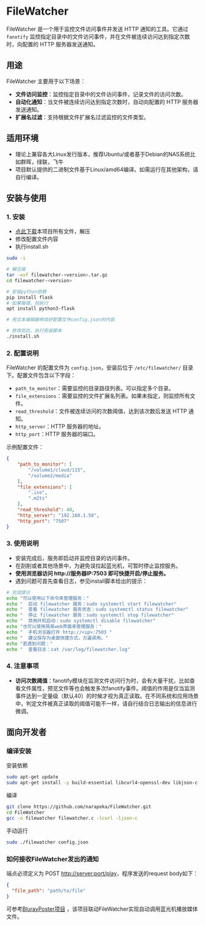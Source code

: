 # FileWatcher

FileWatcher 是一个用于监控文件访问事件并发送 HTTP 通知的工具。它通过 `fanotify` 监控指定目录中的文件访问事件，并在文件被连续访问达到指定次数时，向配置的 HTTP 服务器发送通知。

## 用途

FileWatcher 主要用于以下场景：
- **文件访问监控**：监控指定目录中的文件访问事件，记录文件的访问次数。
- **自动化通知**：当文件被连续访问达到指定次数时，自动向配置的 HTTP 服务器发送通知。
- **扩展名过滤**：支持根据文件扩展名过滤监控的文件类型。

## 适用环境
- 理论上兼容各大Linux发行版本，推荐Ubuntu/或者基于Debian的NAS系统比如群晖，绿联，飞牛
- 项目默认提供的二进制文件基于Linux/amd64编译。如需运行在其他架构，请自行编译。

## 安装与使用

### 1. 安装
- [点此下载](https://github.com/narapeka/FileWatcher/releases)本项目所有文件，解压
- 修改配置文件内容
- 执行install.sh

```bash
sudo -i

# 解压缩
tar -xvf filewatcher-<version>.tar.gz
cd filewatcher-<version>

# 安装python依赖
pip install flask
# 如果报错，则执行
apt install python3-flask

# 用文本编辑器修改好配置文件config.json的内容

# 修改完后，执行安装脚本
./install.sh

```

### 2. 配置说明

FileWatcher 的配置文件为 `config.json`，安装后位于 `/etc/filewatcher/` 目录下。配置文件包含以下字段：

- `path_to_monitor`：需要监控的目录路径列表。可以指定多个目录。
- `file_extensions`：需要监控的文件扩展名列表。如果未指定，则监控所有文件。
- `read_threshold`：文件被连续访问的次数阈值，达到该次数后发送 HTTP 通知。
- `http_server`：HTTP 服务器的地址。
- `http_port`：HTTP 服务器的端口。

示例配置文件：

```json
{
    "path_to_monitor": [
        "/volume1/cloud/115",
        "/volume2/media"
    ],
    "file_extensions": [
        ".iso",
        ".m2ts"
    ],
    "read_threshold": 40,
    "http_server": "192.168.1.50",
    "http_port": "7507"
}
```
### 3. 使用说明
- 安装完成后，服务即启动并监控目录的访问事件。
- 在刮削或者其他场景中，为避免误拉起蓝光机，可暂时停止监控服务。
- **使用浏览器访问 http://服务器IP:7503 即可快捷开启/停止服务。**
- 遇到问题可首先查看日志，参见install脚本给出的提示：

```bash
# 完成提示
echo "可以使用以下命令来管理服务："
echo "  启动 filewatcher 服务：sudo systemctl start filewatcher"
echo "  查看 filewatcher 服务状态：sudo systemctl status filewatcher"
echo "  停止 filewatcher 服务：sudo systemctl stop filewatcher"
echo "  禁用开机启动：sudo systemctl disable filewatcher"
echo "也可以使用简易web界面来管理服务："
echo "  手机浏览器打开 http://<ip>:7503 "
echo "  建议保存为桌面快捷方式，方遍调用。"
echo "若遇到问题："
echo "  查看日志：cat /var/log/filewatcher.log"
```

### 4. 注意事项
- **访问次数阈值**：fanotify模块在监测文件访问行为时，会有大量干扰，比如查看文件属性，预览文件等也会触发多次fanotify事件。阈值的作用是仅当监测事件达到一定量级（默认40）的时候才视为真正读取。在不同系统和应用场景中，判定文件被真正读取的阈值可能不一样，请自行结合日志输出的信息进行微调。

## 面向开发者

### 编译安装

安装依赖
```bash
sudo apt-get update
sudo apt-get install -y build-essential libcurl4-openssl-dev libjson-c-dev
```
编译
```bash
git clone https://github.com/narapeka/FileWatcher.git
cd FileWatcher
gcc -o filewatcher filewatcher.c -lcurl -ljson-c
```
手动运行
```bash
sudo ./filewatcher config.json
```

### 如何接收FileWatcher发出的通知

端点必须定义为 POST [http://server:port/play](http://server:port/play)，程序发送的request body如下：
```json
{
  "file_path": "path/to/file"
}
```

可参考[BlurayPoster项目](https://github.com/narapeka/BlurayPoster)
，该项目联动FileWatcher实现自动调用蓝光机播放媒体文件。
